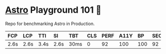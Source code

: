 # [Astro](https://astro.build) Playground 101 🚀

Repo for benchmarking Astro in Production.


| FCP      | LCP      | TTI      | SI      | TBT      | CLS       | PERF      | A11Y      | BP      | SEO      |
| :------- | :------- | :------- | :------ | :------- | :-------- | :-------- | :-------- | :------ | :------- |
| 2.6s     | 2.6s     | 3.4s     | 2.6s    | 30ms     | 0         | 92        | 100       | 100     | 92       |
